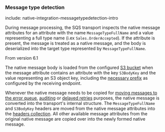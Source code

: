 
### Message type detection

include: native-integration-messagetypedetection-intro

During message processing, the SQS transport inspects the native message attributes for an attribute with the name `MessageTypeFullName` and a value representing a full type name (i.ex `Sales.OrderAccepted`). If the attribute is present, the message is treated as a native message, and the body is deserialized into the target type represented by `MessageTypeFullName`.

From version 6.1

The native message body is loaded from the configured [S3 bucket](/transports/sqs/configuration-options.md#s3bucketforlargemessages) when the message attribute contains an attribute with the key `S3BodyKey` and the value representing an S3 object key, including the [necessary prefix](/transports/sqs/configuration-options.md#s3bucketforlargemessages-s3keyprefix) as configured by the receiving endpoint.

Whenever the native message needs to be copied for [moving messages to the error queue](/nservicebus/recoverability), [auditing](/nservicebus/operations/auditing.md) or [delayed retries](/nservicebus/recoverability/configure-delayed-retries.md) purposes, the native message is converted into the transport's internal structure. The `MessageTypeFullName` and `S3BodyKey` headers are moved from the native message attributes into the [headers collection](/nservicebus/messaging/headers.md). All other available message attributes from the original native message are copied over into the newly formed native message.
